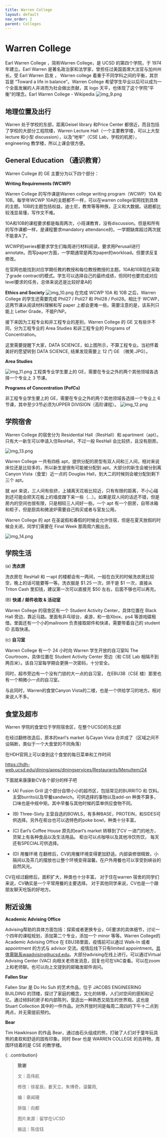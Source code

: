 ```yaml
---
title: Warren College
layout: default
nav_order: 2
parent: Colleges
---
```


# Warren College

Earl Warren College ，简称Warren College，是 UCSD 的第四个学院，于 1974 年建立。Earl Warren 是著名政治家和法学家，曾担任过美国首席大法官与加州州长。受
Earl Warren 启发 ， Warren college 着重于不同学科之间的平衡，其宗旨是 “Toward a life in balance”。Warren College
希望学生毕业以后可以成为一个全面发展的人并进而为社会做出贡献，其 logo 天平，也体现了这个学院“平衡”的理念。Earl Warren
College - Wikipedia
![img_9.png](../../images/college_intros/img_9.png)

## 地理位置及出行

Warren 处于学校的东部，距离Geisel library 和Price Center 都很近，而且包括了学校的大部分工程院楼，Warren Lecture
Hall（一个主要教学楼，可以上大型 lecture 和小型 discussion），以及“地牢”（CSE Lab，学校的机房），engineering 教学楼，所以上课会很方便。

## General Education （通识教育）

Warren College 的 GE 主要分为以下四个部分：

**Writing Requirements (WCWP)**

Warren College 的写作课是Warren college writing program（WCWP）10A 和10B。每学年WCWP 10A的主题都不一样，可以在warren
college官网找到具体的主题。10B的主题包括权益，迪士尼，教育等等种族，正义和大数据。话题都比较浅显易懂，写作文不难。

10A和10B的课程要求都是每周两次，小班课教育，没有discussion。但是和所有的写作课都一样，是课程要求mandatory attendance的，一学期缺席超过两次就不能拿A了。


WCWP的series都要求学生们每周进行材料阅读，要求用Perusall进行annotate。而写paper方面，一学期通常是两次paper的workload。但要求反复修改。

在官网也能找到对应学期任教的教授和每位教授教授的主题。10A和10B现在采取了grade
contract的模式。学生可以选择自己的最终成绩，但同时也要完成对应level要求的任务，总体来说还是比较好拿A的

**Ethics and Society**
![img_10.png](../../images/college_intros/img_10.png)
在完成 WCWP 10A 和 10B 之后，Warren College 的学生还需要完成 Phil27 / Poli27 和 Phil28 / Poli28。相比于 WCWP，这两节课从阅读材料理解和写
paper 上都会更难一些。需要注意的是，该系列只能上 Letter Grade，不能P/NP。

接下来因为工程专业和非工程专业的差别，Warren College 的 GE 又有些许不同，分为工程专业的 Area Studies 和非工程专业的
Programs of Concentration。

这里需要提醒下大家，DATA SCIENCE，如上图所示，不算工程专业。当初怀着美好的愿望转到 DATA SCIENCE, 结果发现需要上 12 门 GE
（微笑.JPG）。

**Area Studies**

![img_11.png](../../images/college_intros/img_11.png)
工程类专业学生要上的 GE，需要在专业之外的两个其他领域各选择一个专业上 3 节课。

**Programs of Concentration (PofCs)**

非工程专业学生要上的 GE，需要在专业之外的两个其他领域各选择一个专业上 6 节课，其中至少3节必须为UPPER DIVISION（高阶课程）。
![img_12.png](../../images/college_intros/img_12.png)

## 学院宿舍
Warren College 的宿舍分为 Residential Hall（ResHall）和 apartment（apt）。只有大一新生可以申请入住ResHall，不过一般 ResHall
会比较挤，且没有厨房。

![img_13.png](../../images/college_intros/img_13.png)

Warren College 一共有四栋 apt，提供分配的房型有双人间和三人间，相对来说床位还是比较多的，所以新生是很有可能被分配到
apt。大部分的新生会被分到离 Canyon Vista（食堂）近一点的 Douglas Hall，到大二的时候则会被分配到剩下三个 apt。

就 apt 来说，三人间有些挤，上铺离天花板比较近，只有有限的距离，不小心碰到还可能会把天花板上的墙皮蹭下来一些（...）。如果是双人间的话还不错，但是房内的空间也很有限，只是相较三人间好一些。一个
apt 有一个厨房，自带冰箱和柜子，但是厨具和微波炉需要自己购买或者与室友公用。

Warren College 的 apt 在圣诞假和春假的时候会允许住宿，但是在夏天放假的时候会关闭，同学们需要在 Final Week 那周周六搬出去。

![img_14.png](../../images/college_intros/img_14.png)

## 学院生活
(a) **洗衣房**

洗衣房在 ResHall 和 一apt 的楼都会有一两间，一般在白天的时候洗衣房比较空，晚上的话可能要等一等。洗衣服是 $1.25 一次，烘干是
$1 一次，直接从 Triton Cash 里扣钱，建议第一次可以直接充 $50 左右，后面不够也可以再充。

(B) **快递 / 邮件收取 & 活动室**

Warren College 的宿舍区有一个 Student Activity Center，具体位置在 Black Hall 旁边，靠近马路。里面有乒乓球台，桌游，和一些Xbox、ps4
等游戏碟租借。里面还有一个小的mailroom 负责接取邮件和快递，需要带着自己的 student ID 去取快递。

(c) **自习室**

Warren College 有一个 24 小时向 Warren 学生开放的自习室叫 The Courtroom，具体位置在 Student Activity Center 旁边（和 CSE
Lab 相隔不到两百米）。该自习室每学期会更换一次密码，十分安全。

同时，超市旁边有一个没有门锁的大一点的自习室， 在EBU3B（CSE 楼）那里也有一个稍微小一点的自习室。

与此同时，Warren的食堂Canyon Vista的二楼，也是一个供给学习的地方。相对来说人不多。

## 食堂及超市

Warren 学院的食堂位于学院宿舍区，在整个UCSD的东北部

在经过翻修改造后，原本的earl‘s market 与Cayan Vista 合并成了（区域之间不设隔断，类似于一个大食堂的不同角落）

在HDH官网上可以查到这个食堂的每日菜单和工作时间

https://hdh-web.ucsd.edu/dining/apps/diningservices/Restaurants/MenuItem/24

下面就来康康新CV各个部分的样子吧

- (A) Fusion Grill
这个部分自带小小的超市区，包括常见的BURRITO 和 饮料。主营burrito以及早餐sandwich。可供选择的事物以及add-on
种类不算多，口味也是中规中矩。其中早餐与其他时候的菜单供应食物不同。

- (B) Three-Sixty
主营自选的BOWLS，有多种BASE，PROTEIN，和SIDES可供选择。另外在柜台也可以选特色的poke bowl，种类十分丰富。

- (C) Earl’s Coffee House
原先的earl‘s market 转移到了CV 一进门的地方， 货架上有各种食品以及生活用品。 柜台可以点咖啡以及其他冷饮热饮，
每天还有SPECIAL可供选择。

- (D) 用餐环境
在翻修后，CV的用餐环境变得更加舒适。内部装修很精致，小隔间以及茶几的摆放也让整个环境变得温馨。在户外用餐也可以享受到峡谷的自然风光。

CV在经过翻修后，面积扩大，种类也十分丰富。 对于住在warren 宿舍的同学们来说，CV确实是一个平常用餐的主要选择。
对于其他同学来说，CV也是一个跟朋友聊天吃饭的好地方。

## 附近设施
**Academic Advising Office**

Advising帮助的具体方面包括：探索或者更换专业，GE要求的具体细节，讨论一个四年的课程规划，添加第二个专业，添加一个 minor
等等。Warren College的 Academic Advising Office 在 EBU3B里面，疫情前可以通过 Walk-In 或者appointment 的方式与 advisor
交流。疫情后线下只有limited appointment。具体需联系waadvising@ucsd.edu。大部分advising在线上进行。可以通过Virtual Advising
Center (VAC) 向相关老师发消息，回复也可在VAC查看。可以在zoom上和老师聊。也可以向上文提到的邮箱发邮件询问。

**Fallen Star**

Fallen Star 是 Do Ho Suh 的艺术作品，位于 JACOBS ENGINEERING BUILDING
的顶楼，探讨了家庭的概念，文化的转移，人们对空间的感知和记忆。通过倾斜的房子和内部陈列，营造出一种熟悉又陌生的世界观。这也是
Stuart Collection 其中的一件作品。对外开放时间是每周二周四的下午十二点到两点，并无需提前预约。

**Bear**

Tim Hawkinson 的作品 Bear，通过由石头组成的熊，打破了人们对于童年玩具熊的柔软和舒适的固有印象。同时 Bear 也是 WARREN
COLLEGE 的吉祥物，周围环绕着的是 CSE 的教学楼。




{: .contribution}
> **致谢**
> 
> 文｜高伟航 
> 
> 修改｜徐星辰，姜天立，朱博奇，温馨雨, 
> 
> 编｜章闻珊 
> 
> 排版｜向都 
> 
> 图片来源｜留学在UCSD
>
> 搬运｜陈佳钰